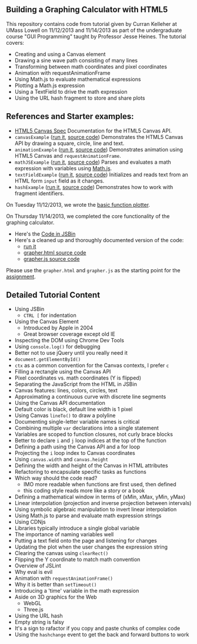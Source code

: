 ## Building a Graphing Calculator with HTML5
This repository contains code from tutorial given by Curran Kelleher at UMass 
Lowell on 11/12/2013 and 11/14/2013 as part of the undergraduate course 
"GUI Programming" taught by Professor Jesse Heines. The tutorial covers:

 * Creating and using a Canvas element
 * Drawing a sine wave path consisting of many lines
 * Transforming between math coordinates and pixel coordinates
 * Animation with requestAnimationFrame
 * Using Math.js to evaluate mathematical expressions
 * Plotting a Math.js expression
 * Using a TextField to drive the math expression
 * Using the URL hash fragment to store and share plots

## References and Starter examples:

 * [HTML5 Canvas Spec](http://www.whatwg.org/specs/web-apps/current-work/multipage/the-canvas-element.html) Documentation for the HTML5 Canvas API.
 * `canvasExample` ([run it](http://curran.github.io/screencasts/grapher/canvasExample.html), [source code](canvasExample.html)) Demonstrates the HTML5 Canvas API by drawing a square, circle, line and text.
 * `animationExample` ([run it](http://curran.github.io/screencasts/grapher/animationExample.html), [source code](animationExample.html)) Demonstrates animation using HTML5 Canvas and `requestAnimationFrame`.
 * `mathJSExample` ([run it](http://curran.github.io/screencasts/grapher/mathJSExample.html), [source code](mathJSExample.html)) Parses and evaluates a math expression with variables using [Math.js](http://mathjs.org/).
 * `textFieldExample` ([run it](http://curran.github.io/screencasts/grapher/textFieldExample.html), [source code](textFieldExample.html)) Initializes and reads text from an HTML form `input` field as it changes.
 * `hashExample` ([run it](http://curran.github.io/screencasts/grapher/hashExample.html), [source code](hashExample.html)) Demonstrates how to work with fragment identifiers.

On Tuesday 11/12/2013, we wrote the [basic function plotter](http://jsbin.com/UriGaQo/4/edit).

On Thursday 11/14/2013, we completed the core functionality of the graphing 
calculator.

 * Here's the [Code in JSBin](http://jsbin.com/UriGaQo/80/edit)
 * Here's a cleaned up and thoroughly documented version of the code:
   * [run it](http://curran.github.io/screencasts/grapher/grapher/grapher.html)
   * [grapher.html source code](grapher/grapher.html)
   * [grapher.js source code](grapher/grapher.js)

Please use the `grapher.html` and `grapher.js` as the starting point for the 
[assignment](http://curran.github.io/screencasts/grapher/assignment.pdf).

## Detailed Tutorial Content

 * Using JSBin
   * `CTRL [` for indentation
 * Using the Canvas Element
   * Introduced by Apple in 2004
   * Great browser coverage except old IE
 * Inspecting the DOM using Chrome Dev Tools
 * Using `console.log()` for debugging
 * Better not to use jQuery until you really need it
 * `document.getElementById()`
 * `ctx` as a common convention for the Canvas contexts, I prefer `c`
 * Filling a rectangle using the Canvas API
 * Pixel coordinates vs. math coordinates (Y is flipped)
 * Separating the JavaScript from the HTML in JSBin
 * Canvas features: lines, colors, circles, text
 * Approximating a continuous curve with discrete line segments
 * Using the Canvas API documentation
 * Default color is black, default line width is 1 pixel
 * Using Canvas `lineTo()` to draw a polyline
 * Documenting single-letter variable names is critical
 * Combining multiple `var` declarations into a single statement
 * Variables are scoped to function closures, not curly brace blocks
 * Better to declare `i` and `j` loop indices at the top of the function
 * Defining a path using the Canvas API and a for loop
 * Projecting the `i` loop index to Canvas coordinates
 * Using `canvas.width` and `canvas.height`
 * Defining the width and height of the Canvas in HTML attributes
 * Refactoring to encapsulate specific tasks as functions
 * Which way should the code read?
   * IMO more readable when functions are first used, then defined
   * this coding style reads more like a story or a book
 * Defining a mathematical window in terms of (xMin, xMax, yMin, yMax)
 * Linear interpolation (projection and inverse projection between intervals)
 * Using symbolic algebraic manipulation to invert linear interpolation
 * Using Math.js to parse and evaluate math expression strings
 * Using CDNjs
 * Libraries typically introduce a single global variable
 * The importance of naming variables well
 * Putting a text field onto the page and listening for changes
 * Updating the plot when the user changes the expression string
 * Clearing the canvas using `clearRect()`
 * Flipping the Y coordinate to match math convention
 * Overview of JSLint
 * Why eval is evil
 * Animation with `requestAnimationFrame()`
 * Why it is better than `setTimeout()`
 * Introducing a 'time' variable in the math expression
 * Aside on 3D graphics for the Web
   * WebGL
   * Three.js
 * Using the URL hash
 * Empty string is falsy
 * It's a sign to rafactor if you copy and paste chunks of complex code
 * Using the `hashchange` event to get the back and forward buttons to work
